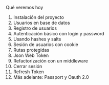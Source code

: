 
Qué veremos hoy

1. Instalación del proyecto
2. Usuarios en base de datos
3. Registro de usuarios
4. Autenticación básico con login y password
5. Usando hashes y salts
6. Sesión de usuarios con cookie
7. Rutas protegidas
8. Json Web Token
9. Refactorización con un middleware
10. Cerrar sesión
11. Refresh Token
12. Más adelante: Passport y Oauth 2.0